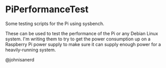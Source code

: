# PiPerformanceTest

Some testing scripts for the Pi using sysbench.

These can be used to test the performance of the Pi or any Debian Linux system.  I'm writing them to try to get the power consumption up on a Raspberry Pi power supply to make sure it can supply enough power for a heavily-running system.

@johnisanerd
